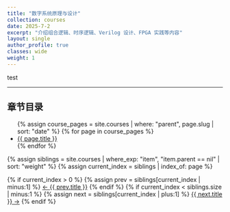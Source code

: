 ```yaml
---
title: "数字系统原理与设计"
collection: courses
date: 2025-7-2
excerpt: "介绍组合逻辑、时序逻辑、Verilog 设计、FPGA 实践等内容"
layout: single
author_profile: true
classes: wide
weight: 1
---
```


test

---

## 章节目录

<ul>
  {% assign course_pages = site.courses | where: "parent", page.slug | sort: "date" %}
  {% for page in course_pages %}
    <li><a href="{{ page.url }}">{{ page.title }}</a></li>
  {% endfor %}
</ul>


{% assign siblings = site.courses | where_exp: "item", "item.parent == nil" | sort: "weight" %}
{% assign current_index = siblings | index_of: page %}

<nav class="pagination">
  {% if current_index > 0 %}
    {% assign prev = siblings[current_index | minus:1] %}
    <a class="prev" href="{{ prev.url }}">&larr; {{ prev.title }}</a>
  {% endif %}
  {% if current_index < siblings.size | minus:1 %}
    {% assign next = siblings[current_index | plus:1] %}
    <a class="next" href="{{ next.url }}">{{ next.title }} &rarr;</a>
  {% endif %}
</nav>
